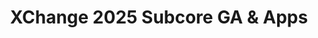 ---
title: XChange 2025 Subcore GA & Apps
redirect_to: https://drive.google.com/drive/folders/1VceHpg4cQG_nkM3AymgCJD-_rMwiQoEP?usp=sharing
redirect_from: 
  - /XC25SubcoreAppKit
  - /xc25subcoreappkit
---